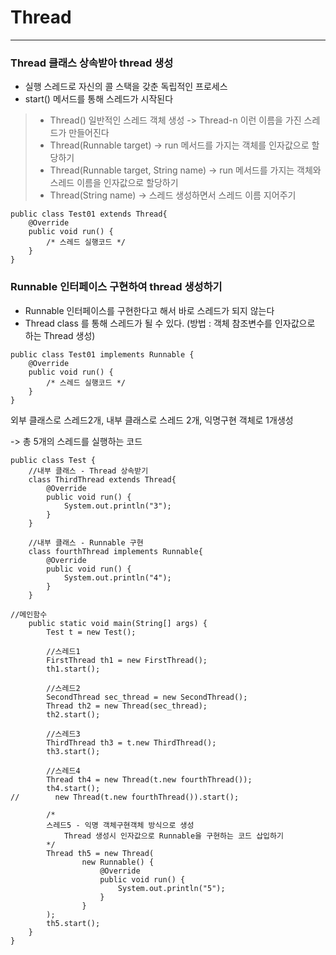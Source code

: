 # Thread

---

### Thread 클래스 상속받아 thread 생성
- 실행 스레드로 자신의 콜 스택을 갖춘 독립적인 프로세스
- start() 메서드를 통해 스레드가 시작된다
> - Thread() 일반적인 스레드 객체 생성 -> Thread-n 이런 이름을 가진 스레드가 만들어진다
> - Thread(Runnable target) -> run 메서드를 가지는 객체를 인자값으로 할당하기
> - Thread(Runnable target, String name) -> run 메서드를 가지는 객체와 스레드 이름을 인자값으로 할당하기
> - Thread(String name) -> 스레드 생성하면서 스레드 이름 지어주기

````
public class Test01 extends Thread{
    @Override
    public void run() {
		/* 스레드 실행코드 */
    }
}
````


### Runnable 인터페이스 구현하여 thread 생성하기
- Runnable 인터페이스를 구현한다고 해서 바로 스레드가 되지 않는다
- Thread class 를 통해 스레드가 될 수 있다. (방법 : 객체 참조변수를 인자값으로 하는 Thread 생성)
````
public class Test01 implements Runnable {
    @Override
    public void run() {
		/* 스레드 실행코드 */
    }
}
````

외부 클래스로 스레드2개, 내부 클래스로 스레드 2개, 익명구현 객체로 1개생성

-> 총 5개의 스레드를 실행하는 코드
````
public class Test {
	//내부 클래스 - Thread 상속받기
    class ThirdThread extends Thread{
        @Override
        public void run() {
            System.out.println("3");
        }
    }

	//내부 클래스 - Runnable 구현
    class fourthThread implements Runnable{
        @Override
        public void run() {
            System.out.println("4");
        }
    }

//메인함수
    public static void main(String[] args) {
        Test t = new Test();        
        
        //스레드1
        FirstThread th1 = new FirstThread();
        th1.start();

        //스레드2
        SecondThread sec_thread = new SecondThread();
        Thread th2 = new Thread(sec_thread);
        th2.start();

        //스레드3
        ThirdThread th3 = t.new ThirdThread();
        th3.start();

        //스레드4
        Thread th4 = new Thread(t.new fourthThread());
        th4.start();
//        new Thread(t.new fourthThread()).start();

        /*
        스레드5 - 익명 객체구현객체 방식으로 생성
        	Thread 생성시 인자값으로 Runnable을 구현하는 코드 삽입하기
        */
        Thread th5 = new Thread(
                new Runnable() {
                    @Override
                    public void run() {
                        System.out.println("5");
                    }
                }
        );
        th5.start();
    }
}
````
